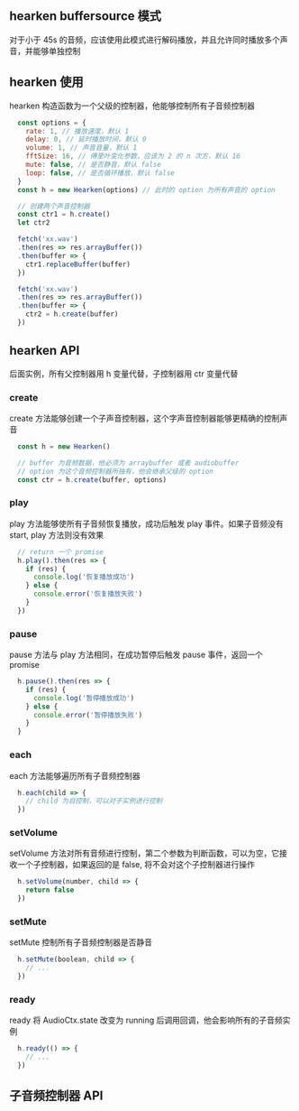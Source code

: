 ## hearken buffersource 模式
对于小于 45s 的音频，应该使用此模式进行解码播放，并且允许同时播放多个声音，并能够单独控制

## hearken 使用
hearken 构造函数为一个父级的控制器，他能够控制所有子音频控制器
```js
  const options = {
    rate: 1, // 播放速度，默认 1
    delay: 0, // 延时播放时间，默认 0
    volume: 1, // 声音音量，默认 1
    fftSize: 16, // 傅里叶变化参数，应该为 2 的 n 次方，默认 16
    mute: false, // 是否静音，默认 false
    loop: false, // 是否循环播放，默认 false
  }
  const h = new Hearken(options) // 此时的 option 为所有声音的 option

  // 创建两个声音控制器
  const ctr1 = h.create()
  let ctr2

  fetch('xx.wav')
  .then(res => res.arrayBuffer())
  .then(buffer => {
    ctr1.replaceBuffer(buffer)
  })

  fetch('xx.wav')
  .then(res => res.arrayBuffer())
  .then(buffer => {
    ctr2 = h.create(buffer)
  })
```

## hearken API
后面实例，所有父控制器用 h 变量代替，子控制器用 ctr 变量代替

### create
create 方法能够创建一个子声音控制器，这个字声音控制器能够更精确的控制声音
```js
  const h = new Hearken()

  // buffer 为音频数据，他必须为 arraybuffer 或者 audiobuffer
  // option 为这个音频控制器所独有，他会继承父级的 option
  const ctr = h.create(buffer, options)
```

### play
play 方法能够使所有子音频恢复播放，成功后触发 play 事件。如果子音频没有 start, play 方法则没有效果
```js
  // return 一个 promise
  h.play().then(res => {
    if (res) {
      console.log('恢复播放成功')
    } else {
      console.error('恢复播放失败')
    }
  })
```

### pause
pause 方法与 play 方法相同，在成功暂停后触发 pause 事件，返回一个 promise
```js
  h.pause().then(res => {
    if (res) {
      console.log('暂停播放成功')
    } else {
      console.error('暂停播放失败')
    }
  }
```

### each
each 方法能够遍历所有子音频控制器
```js
  h.each(child => {
    // child 为自控制，可以对子实例进行控制
  })
```

### setVolume
setVolume 方法对所有音频进行控制，第二个参数为判断函数，可以为空，它接收一个子控制器，如果返回的是 false, 将不会对这个子控制器进行操作
```js
  h.setVolume(number, child => {
    return false
  })
```

### setMute
setMute 控制所有子音频控制器是否静音
```js
  h.setMute(boolean, child => {
    // ...
  })
```

### ready
ready 将 AudioCtx.state 改变为 running 后调用回调，他会影响所有的子音频实例
```js
  h.ready(() => {
    // ...
  })
```


## 子音频控制器 API